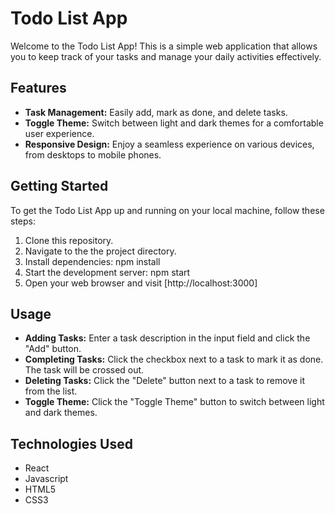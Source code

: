 # Todo List App

Welcome to the Todo List App! This is a simple web application that allows you to keep track of your tasks and manage your daily activities effectively.

## Features

- **Task Management:** Easily add, mark as done, and delete tasks.
- **Toggle Theme:** Switch between light and dark themes for a comfortable user experience.
- **Responsive Design:** Enjoy a seamless experience on various devices, from desktops to mobile phones.

## Getting Started

To get the Todo List App up and running on your local machine, follow these steps:

1. Clone this repository.
2. Navigate to the the project directory.
3. Install dependencies: npm install
4. Start the development server: npm start
5. Open your web browser and visit [http://localhost:3000]

## Usage

- **Adding Tasks:** Enter a task description in the input field and click the "Add" button.
- **Completing Tasks:** Click the checkbox next to a task to mark it as done. The task will be crossed out.
- **Deleting Tasks:** Click the "Delete" button next to a task to remove it from the list.
- **Toggle Theme:** Click the "Toggle Theme" button to switch between light and dark themes.

## Technologies Used

- React
- Javascript
- HTML5
- CSS3
